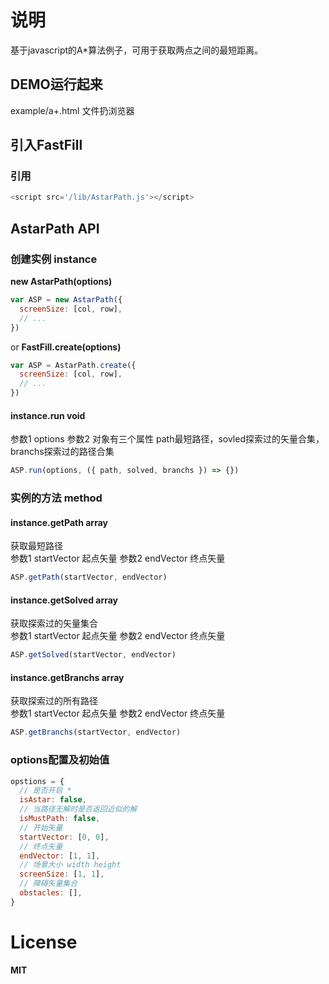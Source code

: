 # 说明

基于javascript的A*算法例子，可用于获取两点之间的最短距离。<br/>

## DEMO运行起来
example/a+.html 文件扔浏览器<br/>

## 引入FastFill

### 引用
```javascript
<script src='/lib/AstarPath.js'></script>
```

## AstarPath API

### 创建实例 instance
__new AstarPath(options)__
```javascript
var ASP = new AstarPath({
  screenSize: [col, row],
  // ...
})
```
or
__FastFill.create(options)__
```javascript
var ASP = AstarPath.create({
  screenSize: [col, row],
  // ...
})
```  

#### instance.run void
参数1 options
参数2 对象有三个属性 path最短路径，sovled探索过的矢量合集，branchs探索过的路径合集
```javascript
ASP.run(options, ({ path, solved, branchs }) => {})
```  

### 实例的方法 method  
#### instance.getPath array
获取最短路径<br/>
参数1 startVector 起点矢量
参数2 endVector 终点矢量
```javascript
ASP.getPath(startVector, endVector)
```  

#### instance.getSolved array
获取探索过的矢量集合<br/>
参数1 startVector 起点矢量
参数2 endVector 终点矢量
```javascript
ASP.getSolved(startVector, endVector)
```  

#### instance.getBranchs array
获取探索过的所有路径<br/>
参数1 startVector 起点矢量
参数2 endVector 终点矢量
```javascript
ASP.getBranchs(startVector, endVector)
```  

### options配置及初始值
```javascript
opstions = {
  // 是否开启 *
  isAstar: false,
  // 当路径无解时是否返回近似的解
  isMustPath: false,
  // 开始矢量
  startVector: [0, 0],
  // 终点矢量
  endVector: [1, 1],
  // 场景大小 width height
  screenSize: [1, 1],
  // 障碍矢量集合
  obstacles: [],
}
```  

# License
__MIT__
